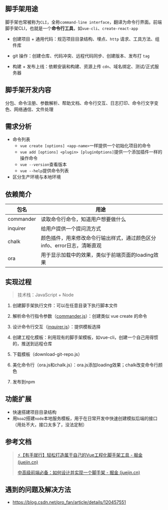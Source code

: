 ## 脚手架用途

脚手架也常被称为`CLI`，全称`command-line interface`，翻译为命令行界面。前端脚手架CLI，也就是一个**命令行工具**，如`vue-cli`、`create-react-app`

- 创建项目 + 通用代码：规范项目目录结构、埋点、`http` 请求、工具方法、组件库
- git 操作：创建仓库、代码冲突、远程代码同步、创建版本、发布打 `tag`

- 构建 + 发布上线：依赖安装和构建、资源上传 `cdn`、域名绑定、测试/正式服务器

## 脚手架开发内容

分包、命令注册、参数解析、帮助文档、命令行交互、日志打印、命令行文字变色、网络通信、文件处理

## 需求分析

- 命令列表
  - `vue create [options] <app-name>`一样提供一个初始化项目的命令
  - `vue add [options] <plugin> [pluginOptions]`提供一个添加插件一样的操作命令
  - `vue --version`查看版本
  - `vue --help`提供命令列表
- 区分生产环境与本地环境

## 依赖简介

| 包名      | 用途                                                         |
| --------- | ------------------------------------------------------------ |
| commander | 读取命令行命令，知道用户想要做什么                           |
| inquirer  | 给用户提供一个提问流方式                                     |
| chalk     | 颜色插件，用来修改命令行输出样式，通过颜色区分info、error日志，清晰直观 |
| ora       | 用于显示加载中的效果，类似于前端页面的loading效果            |

## 实现过程

> 技术栈：JavaScript + Node

1. 创建脚手架执行文件：可以在任意目录下执行脚本文件

2. 解析命令行指令参数（[commander.js](https://www.npmjs.com/package/commander)）：创建类似 vue create 的命令

3. 设计命令行交互（[inquirer.js](https://www.npmjs.com/package/inquirer)）：提供模板选择

4. 创建工程化模板：利用现有的脚手架模板，如vue-cli，创建一个自己用得惯的，推送到远程仓库

5. 下载模板（download-git-repo.js）

6. 美化命令行（ora.js和chalk.js）：ora.js添加loading效果；chalk改变命令行颜色

7. 发布到npm

## 功能扩展

- 快速搭建项目目录结构
- 用`koa2`搭建`node`本地服务模板，用于在日常开发中快速创建模拟后端的接口（用处不大，接口太多了，没法定制）

## 参考文档

> [⚡【有手就行】轻松打造属于自己的Vue工程化脚手架工具 - 掘金 (juejin.cn)](https://juejin.cn/post/6867331101552181262#heading-0)
>
> [中高级前端必备：如何设计并实现一个脚手架 - 掘金 (juejin.cn)](https://juejin.cn/post/7021097811491946503?searchId=20231020102400019F139CAE5E86E86C2F#heading-0)


## 遇到的问题及解决方法

- https://blog.csdn.net/pro_fan/article/details/120457551
